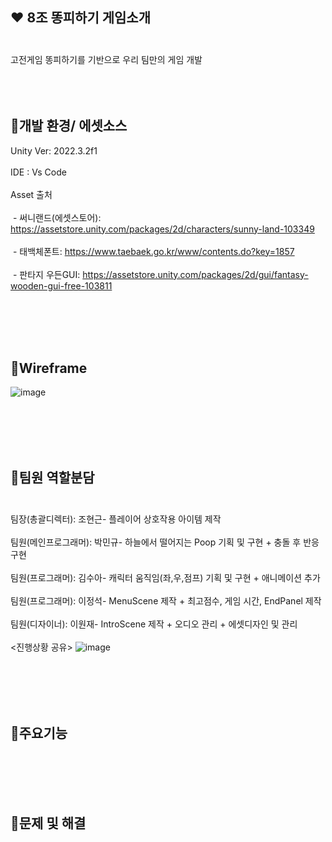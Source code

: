 ## :heart: 8조 똥피하기 게임소개<br/><br/>
고전게임 똥피하기를 기반으로 우리 팀만의 게임 개발
<br/><br/>
<br/><br/>




## :orange_heart:개발 환경/ 에셋소스
Unity Ver: 2022.3.2f1<br/><br/>
IDE : Vs Code <br/><br/>
Asset 출처 <br/><br/>
&nbsp;- 써니랜드(에셋스토어): https://assetstore.unity.com/packages/2d/characters/sunny-land-103349 <br/><br/>
&nbsp;- 태백체폰트: https://www.taebaek.go.kr/www/contents.do?key=1857 <br/><br/>
&nbsp;- 판타지 우든GUI: https://assetstore.unity.com/packages/2d/gui/fantasy-wooden-gui-free-103811 

<br/><br/><br/><br/>

## :yellow_heart:Wireframe
![image](https://github.com/Leejungsuk96/8GroupTeamproject/assets/114940193/e4043729-bd00-42f1-99bf-bff9367f7f15)

<br/><br/><br/><br/>

## :green_heart:팀원 역할분담<br/><br/>
팀장(총괄디렉터): 조현근- 플레이어 상호작용 아이템 제작<br/><br/>
팀원(메인프로그래머): 박민규- 하늘에서 떨어지는 Poop 기획 및 구현 + 충돌 후 반응 구현<br/><br/>
팀원(프로그래머): 김수아- 캐릭터 움직임(좌,우,점프) 기획 및 구현 + 애니메이션 추가<br/><br/>
팀원(프로그래머): 이정석- MenuScene 제작 + 최고점수, 게임 시간, EndPanel 제작<br/><br/>
팀원(디자이너): 이원재- IntroScene 제작 + 오디오 관리 + 에셋디자인 및 관리
<br/><br/>
<진행상황 공유>
![image](https://github.com/Leejungsuk96/8GroupTeamproject/assets/114940193/2e77465f-2609-413e-9938-56ae29be4567)


<br/><br/><br/><br/>

## :blue_heart:주요기능

<br/><br/><br/><br/>

## :purple_heart:문제 및 해결
